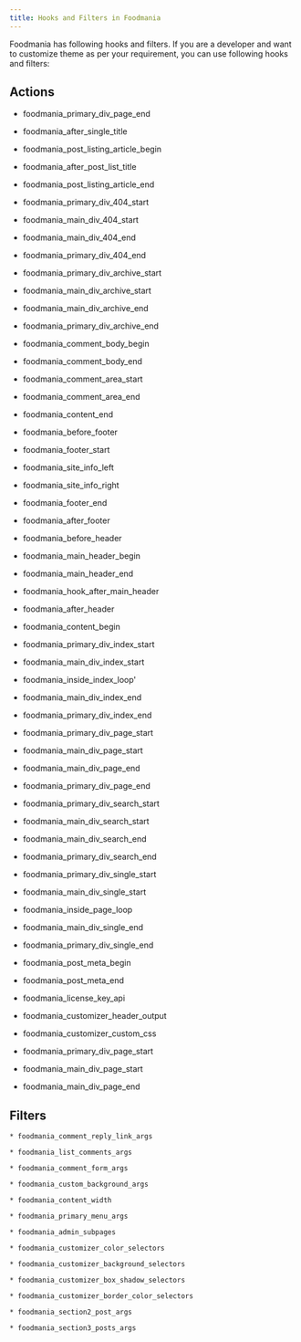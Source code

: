 ```yaml
---
title: Hooks and Filters in Foodmania
---
```


Foodmania has following hooks and filters. If you are a developer and want to customize theme as per your requirement, you can use following hooks and filters:


## Actions

* foodmania_primary_div_page_end

* foodmania_after_single_title

* foodmania_post_listing_article_begin

* foodmania_after_post_list_title

* foodmania_post_listing_article_end

* foodmania_primary_div_404_start

* foodmania_main_div_404_start

* foodmania_main_div_404_end

* foodmania_primary_div_404_end

* foodmania_primary_div_archive_start

* foodmania_main_div_archive_start

* foodmania_main_div_archive_end

* foodmania_primary_div_archive_end

* foodmania_comment_body_begin

* foodmania_comment_body_end

* foodmania_comment_area_start

* foodmania_comment_area_end

* foodmania_content_end

* foodmania_before_footer

* foodmania_footer_start

* foodmania_site_info_left

* foodmania_site_info_right

* foodmania_footer_end

* foodmania_after_footer

* foodmania_before_header

* foodmania_main_header_begin

* foodmania_main_header_end

* foodmania_hook_after_main_header

* foodmania_after_header

* foodmania_content_begin

* foodmania_primary_div_index_start

* foodmania_main_div_index_start

* foodmania_inside_index_loop'

* foodmania_main_div_index_end

* foodmania_primary_div_index_end

* foodmania_primary_div_page_start

* foodmania_main_div_page_start

* foodmania_main_div_page_end

* foodmania_primary_div_page_end

* foodmania_primary_div_search_start

* foodmania_main_div_search_start

* foodmania_main_div_search_end

* foodmania_primary_div_search_end

* foodmania_primary_div_single_start

* foodmania_main_div_single_start

* foodmania_inside_page_loop

* foodmania_main_div_single_end

* foodmania_primary_div_single_end

* foodmania_post_meta_begin

* foodmania_post_meta_end

* foodmania_license_key_api

* foodmania_customizer_header_output

* foodmania_customizer_custom_css

* foodmania_primary_div_page_start

* foodmania_main_div_page_start

* foodmania_main_div_page_end


## Filters

	* foodmania_comment_reply_link_args

	* foodmania_list_comments_args

	* foodmania_comment_form_args

	* foodmania_custom_background_args

	* foodmania_content_width

	* foodmania_primary_menu_args

	* foodmania_admin_subpages

	* foodmania_customizer_color_selectors

	* foodmania_customizer_background_selectors

	* foodmania_customizer_box_shadow_selectors

	* foodmania_customizer_border_color_selectors

	* foodmania_section2_post_args

	* foodmania_section3_posts_args
